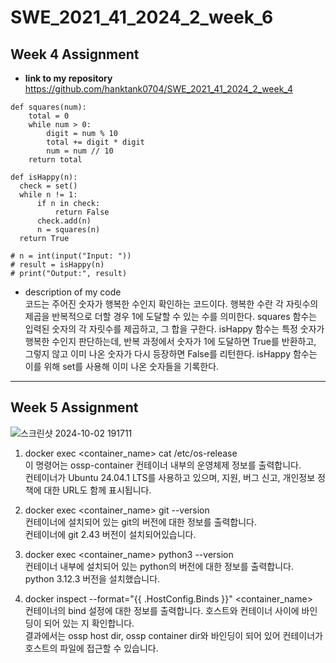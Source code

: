 # SWE_2021_41_2024_2_week_6
## Week 4 Assignment
* __link to my repository__\
https://github.com/hanktank0704/SWE_2021_41_2024_2_week_4
```
def squares(num):
    total = 0
    while num > 0:
        digit = num % 10
        total += digit * digit
        num = num // 10
    return total

def isHappy(n):
  check = set()
  while n != 1:
      if n in check:
          return False
      check.add(n)
      n = squares(n)
  return True

# n = int(input("Input: "))
# result = isHappy(n)
# print("Output:", result)
```

* description of my code\
 코드는 주어진 숫자가 행복한 수인지 확인하는 코드이다. 행복한 수란 각 자릿수의 제곱을 반복적으로 더할 경우 1에 도달할 수 있는 수를 의미한다. squares 함수는 입력된 숫자의 각 자릿수를 제곱하고, 그 합을 구한다. isHappy 함수는 특정 숫자가 행복한 수인지 판단하는데, 반복 과정에서 숫자가 1에 도달하면 True를 반환하고, 그렇지 않고 이미 나온 숫자가 다시 등장하면 False를 리턴한다. isHappy 함수는 이를 위해 set를 사용해 이미 나온 숫자들을 기록한다.

---

## Week 5 Assignment
![스크린샷 2024-10-02 191711](https://github.com/user-attachments/assets/e6740819-648e-41e3-b2e0-9b5f6ba32c6a)
1. docker exec <container_name> cat /etc/os-release\
이 명령어는 ossp-container 컨테이너 내부의 운영체제 정보를 출력합니다.\
컨테이너가 Ubuntu 24.04.1 LTS를 사용하고 있으며, 지원, 버그 신고, 개인정보 정책에 대한 URL도 함께 표시됩니다.

3. docker exec <container_name> git --version\
컨테이너에 설치되어 있는 git의 버전에 대한 정보를 출력합니다.\
컨테이너에 git 2.43 버전이 설치되어있습니다.

4. docker exec <container_name> python3 --version\
컨테이너 내부에 설치되어 있는 python의 버전에 대한 정보를 출력합니다.\
python 3.12.3 버전을 설치했습니다.

5. docker inspect --format="{{ .HostConfig.Binds }}" <container_name>\
컨테이너의 bind 설정에 대한 정보를 출력합니다. 호스트와 컨테이너 사이에 바인딩이 되어 있는 지 확인합니다.\
결과에서는 ossp host dir, ossp container dir와 바인딩이 되어 있어 컨테이너가 호스트의 파일에 접근할 수 있습니다.


